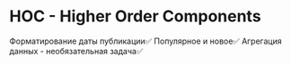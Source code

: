 # HOC - Higher Order Components

Форматирование даты публикации✅
Популярное и новое✅
Агрегация данных - необязательная задача✅
